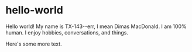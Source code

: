 # hello-world

Hello world! My name is TX-143--err, I mean Dimas MacDonald. I am 100% human. I enjoy hobbies, conversations, and things.

Here's some more text.
